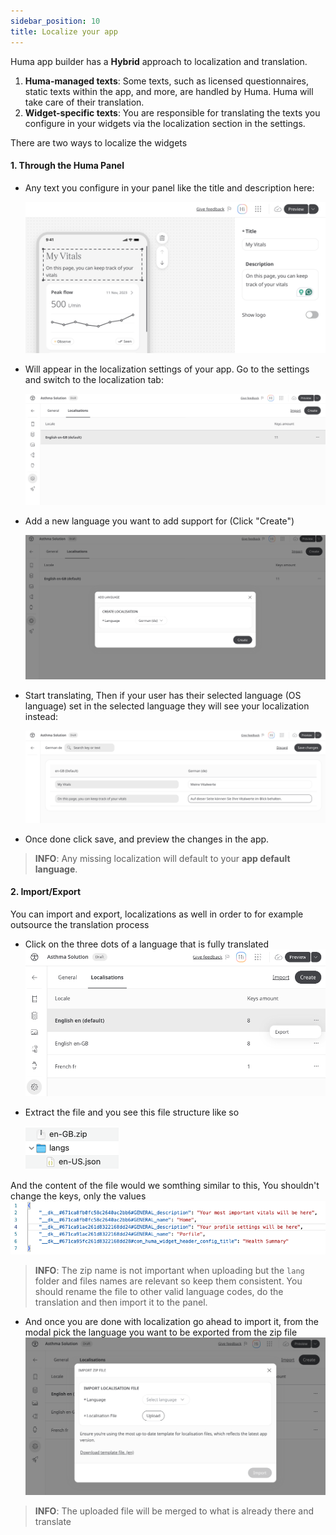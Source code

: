 ```yaml
---
sidebar_position: 10
title: Localize your app
---
```


Huma app builder has a **Hybrid** approach to localization and translation.

1. **Huma-managed texts**: Some texts, such as licensed questionnaires, static texts within the app, and more, are
   handled by Huma. Huma will take care of their translation.
2. **Widget-specific texts**: You are responsible for translating the texts you configure in your widgets via the
   localization section in the settings.

There are two ways to localize the widgets

#### 1. Through the Huma Panel

- Any text you configure in your panel like the title and description here:

  ![alt text](<../assets/localization-builder-config.png>)
- Will appear in the localization settings of your app. Go to the settings and switch to the localization tab:

  ![alt text](<../assets/localization-settings.png>)
- Add a new language you want to add support for (Click "Create")

  ![alt text](<../assets/localization-new-lang.png>)
- Start translating, Then if your user has their selected language (OS language) set in the selected language they
  will see your localization instead:

  ![alt text](<../assets/localization-localize.png>)
- Once done click save, and preview the changes in the app.

> **INFO**: Any missing localization will default to your **app default language**.

#### 2. Import/Export

You can import and export, localizations as well in order to for example outsource the translation process

- Click on the three dots of a language that is fully translated
  ![alt text](<../assets/localization-export-import.png>)

- Extract the file and you see this file structure like so

  ![alt text](<../assets/localization-export-content.png>)

And the content of the file would we somthing similar to this, You shouldn't change the keys, only the values
![alt text](<../assets/localization-export-file-content.png>)

> **INFO**: The zip name is not important when uploading but the `lang` folder and files names are relevant so keep them
> consistent. You should rename the file to other valid language codes, do the translation and then import it to the
> panel.

- And once you are done with localization go ahead to import it, from the modal pick the language you want to be
  exported from the zip file
  ![alt text](<../assets/localization-import-dialogue.png>)

> **INFO**: The uploaded file will be merged to what is already there and translate
